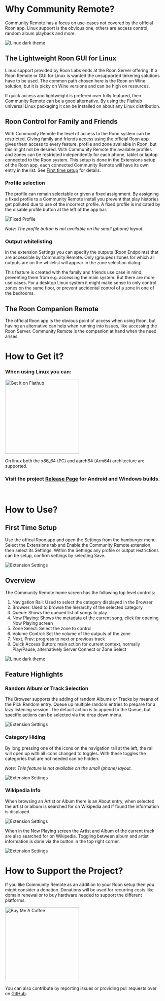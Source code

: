 # Why Community Remote?
Community Remote has a focus on use-cases not covered by the official Roon app.
Linux support is the obvious one, others are access control, random album playback and more.

<img src="images/linux-dark.png" alt="Linux dark theme"/>

## The Lightweight Roon GUI for Linux
Linux support provided by Roon Labs ends at the Roon Server offering. If a Roon Remote or GUI for Linux is wanted the unsupported tinkering solutions have to be used. The common path chosen here is the Roon on Wine solution, but it is picky on Wine versions and can be high on resources.

If quick access and lightweight is prefered over fully featured, then Community Remote can be a good alternative. By using the Flathub universal Linux packaging it can be installed on about any Linux distribution.

## Roon Control for Family and Friends
With Community Remote the level of access to the Roon system can be restricted. Giving family and friends access using the official Roon app gives them access to every feature, profile and zone available in Roon, but this might not be desired. With Community Remote the available profiles and zones can be restricted independently for each phone, tablet or laptop connected to the Roon system. This setup is done in the Extensions setup of the Roon app, each connected Community Remote will have its own entry in the list. See [First time setup](#first-time-setup) for details.

### Profile selection
The profile can remain selectable or given a fixed assignment. By assigning a fixed profile to a Community Remote install you prevent that play histories get polluted due to use of the incorrect profile. A fixed profile is indicated by the disable profile button at the left of the app bar.

<img src="images/profile-fixed.png" alt="Fixed Profile"/>

*Note: The profile button is not available on the small (phone) layout.*

### Output whitelisting
In the extension Settings you can specify the outputs (Roon Endpoints) that are accessible by Community Remote. Only (grouped) zones for which all outputs are on the whilelist will appear in the zone selection dialog.

This feature is created with the family and friends use case in mind, preventing them from e.g. accessing the main system. But there are more use cases. For a desktop Linux system it might make sense to only control zones on the same floor, or prevent accidental control of a zone in one of the bedrooms.

## The Roon Companion Remote
The official Roon app is the obvious point of access when using Roon, but having an alternative can help when running into issues, like accessing the Roon Server. Community Remote is the companion at hand when the need arises.

# How to Get it?
### When using Linux you can:

<a href='https://flathub.org/apps/com.theappgineer.community_remote'>
    <img width='240' alt='Get it on Flathub' src='https://flathub.org/api/badge?locale=en'/>
</a>

On linux both the x86_64 (PC) and aarch64 (Arm64) architecture are supported.

### Visit the project [Release Page](https://github.com/TheAppgineer/community_remote/releases/latest) for Android and Windows builds.

<br>

# How to Use?
## First Time Setup
Use the offical Roon app and open the Settings from the hamburger menu. Select the Extensions tab and Enable the Community Remote extension, then select its Settings. Within the Settings any profile or output restrictions can be setup, confirm settings by selecting Save.

<img src="images/extension-settings.png" alt="Extension Settings"/>

<br>

## Overview
The Community Remote home screen has the following top level controls:

1. Navigation Rail: Used to select the category displayed in the Browser
2. Browser: Used to browse the hierarchy of the selected category
3. Queue: Shows the queued list of songs to play
4. Now Playing: Shows the metadata of the current song, click for opening Now Playing screen
5. Zone Select: Select the zone to control
6. Volume Control: Set the volume of the outputs of the zone
7. Next, Prev: progress to next or previous track
8. Quick Access Button: main action for current context, normally Play/Pause, alternatively Server Connect or Zone Select

<img src="images/linux-dark-controls-overview.png" alt="Linux dark theme"/>

## Feature Highlights
### Random Album or Track Selection
The Browser supports the adding of random Albums or Tracks by means of the Pick Random entry. Queue up multiple random entries to prepare for a lazy listening session. The default action is to append to the Queue, but specific actions can be selected via the drop down menu.

<img src="images/random-album-track.png" alt="Extension Settings"/>

### Category Hiding
By long pressing one of the icons on the navigation rail at the left, the rail will open up with all icons changed to toggles. With these toggles the categories that are not needed can be hidden.

*Note: This feature is not available on the small (phone) layout.*

<img src="images/category-hiding.png" alt="Extension Settings"/>

<br>

### Wikipedia Info
When browsing an Artist or Album there is an About entry, when selected the artist or album is searched for on Wikipedia and if found the information is displayed.

<img src="images/browse-about.png" alt="Extension Settings"/>

When in the Now Playing screen the Artist and Album of the current track are also searched for on Wikipedia. Toggling between album and artist information is done via the button in the top right corner.

<img src="images/now-playing-about.png" alt="Extension Settings"/>

# How to Support the Project?
If you like Community Remote as an addition to your Roon setup then you might consider a donation. Donations will be used for recurring costs like domain renewal or to buy hardware needed to support the different platforms.

<a href="https://www.buymeacoffee.com/theappgineer" target="_blank">
    <img src="https://cdn.buymeacoffee.com/buttons/v2/default-yellow.png" alt="Buy Me A Coffee" width="240px">
</a>

<br>

You can also contribute by reporting issues or providing pull requests over on [GitHub](https://github.com/TheAppgineer/community_remote).
